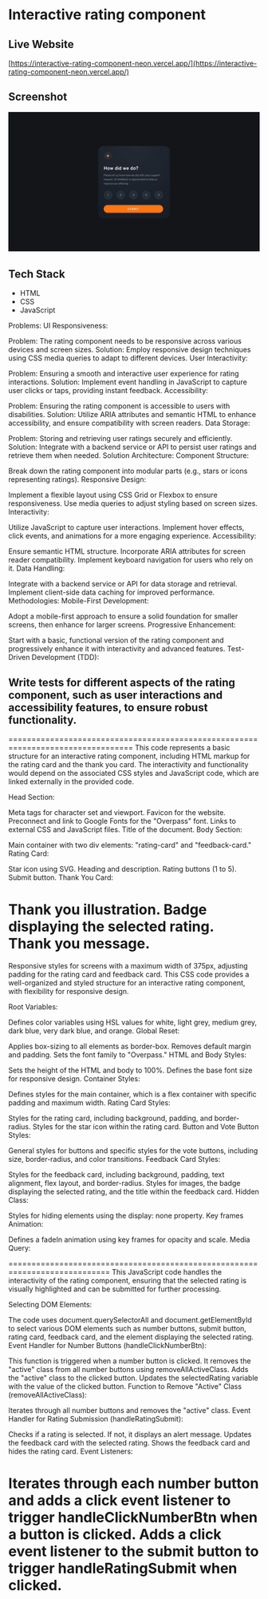# Interactive rating component

## Live Website

[https://interactive-rating-component-neon.vercel.app/](https://interactive-rating-component-neon.vercel.app/)

## Screenshot

![Screenshot](/design/desktop-design.jpg)

## Tech Stack

- HTML
- CSS
- JavaScript



                  
Problems:
                           UI Responsiveness:

Problem: 
The rating component needs to be responsive across various devices and screen sizes.
Solution: 
Employ responsive design techniques using CSS media queries to adapt to different devices.
                              User Interactivity:

Problem: 
Ensuring a smooth and interactive user experience for rating interactions.
Solution: Implement event handling in JavaScript to capture user clicks or taps, providing instant feedback.
Accessibility:

Problem: Ensuring the rating component is accessible to users with disabilities.
Solution: Utilize ARIA attributes and semantic HTML to enhance accessibility, and ensure compatibility with screen readers.
Data Storage:

Problem: Storing and retrieving user ratings securely and efficiently.
Solution: Integrate with a backend service or API to persist user ratings and retrieve them when needed.
Solution Architecture:
Component Structure:

Break down the rating component into modular parts (e.g., stars or icons representing ratings).
Responsive Design:

Implement a flexible layout using CSS Grid or Flexbox to ensure responsiveness.
Use media queries to adjust styling based on screen sizes.
Interactivity:

Utilize JavaScript to capture user interactions.
Implement hover effects, click events, and animations for a more engaging experience.
Accessibility:

Ensure semantic HTML structure.
Incorporate ARIA attributes for screen reader compatibility.
Implement keyboard navigation for users who rely on it.
Data Handling:

Integrate with a backend service or API for data storage and retrieval.
Implement client-side data caching for improved performance.
Methodologies:
Mobile-First Development:

Adopt a mobile-first approach to ensure a solid foundation for smaller screens, then enhance for larger screens.
Progressive Enhancement:

Start with a basic, functional version of the rating component and progressively enhance it with interactivity and advanced features.
Test-Driven Development (TDD):

Write tests for different aspects of the rating component, such as user interactions and accessibility features, to ensure robust functionality.
- 
=================================================================================
This code represents a basic structure for an interactive rating component, including HTML markup for the rating card and the thank you card. The interactivity and functionality would depend on the associated CSS styles and JavaScript code, which are linked externally in the provided code.

Head Section:

Meta tags for character set and viewport.
Favicon for the website.
Preconnect and link to Google Fonts for the "Overpass" font.
Links to external CSS and JavaScript files.
Title of the document.
Body Section:

Main container with two div elements: "rating-card" and "feedback-card."
Rating Card:

Star icon using SVG.
Heading and description.
Rating buttons (1 to 5).
Submit button.
Thank You Card:

Thank you illustration.
Badge displaying the selected rating.
Thank you message.
=============================================================

Responsive styles for screens with a maximum width of 375px, adjusting padding for the rating card and feedback card.
This CSS code provides a well-organized and styled structure for an interactive rating component, with flexibility for responsive design.

Root Variables:

Defines color variables using HSL values for white, light grey, medium grey, dark blue, very dark blue, and orange.
Global Reset:

Applies box-sizing to all elements as border-box.
Removes default margin and padding.
Sets the font family to "Overpass."
HTML and Body Styles:

Sets the height of the HTML and body to 100%.
Defines the base font size for responsive design.
Container Styles:

Defines styles for the main container, which is a flex container with specific padding and maximum width.
Rating Card Styles:

Styles for the rating card, including background, padding, and border-radius.
Styles for the star icon within the rating card.
Button and Vote Button Styles:

General styles for buttons and specific styles for the vote buttons, including size, border-radius, and color transitions.
Feedback Card Styles:

Styles for the feedback card, including background, padding, text alignment, flex layout, and border-radius.
Styles for images, the badge displaying the selected rating, and the title within the feedback card.
Hidden Class:

Styles for hiding elements using the display: none property.
Key frames Animation:

Defines a fadeIn animation using key frames for opacity and scale.
Media Query:

============================================================================
This JavaScript code handles the interactivity of the rating component, ensuring that the selected rating is visually highlighted and can be submitted for further processing.

Selecting DOM Elements:

The code uses document.querySelectorAll and document.getElementById to select various DOM elements such as number buttons, submit button, rating card, feedback card, and the element displaying the selected rating.
Event Handler for Number Buttons (handleClickNumberBtn):

This function is triggered when a number button is clicked.
It removes the "active" class from all number buttons using removeAllActiveClass.
Adds the "active" class to the clicked button.
Updates the selectedRating variable with the value of the clicked button.
Function to Remove "Active" Class (removeAllActiveClass):

Iterates through all number buttons and removes the "active" class.
Event Handler for Rating Submission (handleRatingSubmit):

Checks if a rating is selected. If not, it displays an alert message.
Updates the feedback card with the selected rating.
Shows the feedback card and hides the rating card.
Event Listeners:

Iterates through each number button and adds a click event listener to trigger handleClickNumberBtn when a button is clicked.
Adds a click event listener to the submit button to trigger handleRatingSubmit when clicked.
==================================================================
